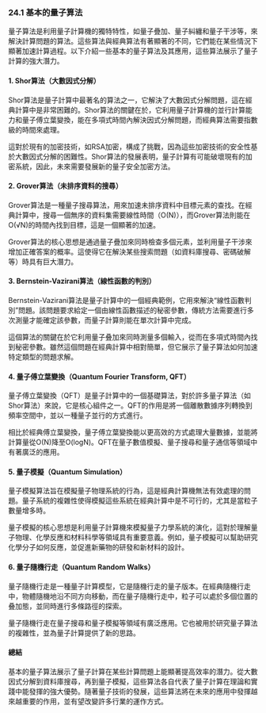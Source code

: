 ### **24.1 基本的量子算法**

量子算法是利用量子計算機的獨特特性，如量子疊加、量子糾纏和量子干涉等，來解決計算問題的算法。這些算法與經典算法有著顯著的不同，它們能在某些情況下顯著加速計算過程。以下介紹一些基本的量子算法及其應用，這些算法展示了量子計算的強大潛力。

#### **1. Shor算法（大數因式分解）**

Shor算法是量子計算中最著名的算法之一，它解決了大數因式分解問題，這在經典計算中是非常困難的。Shor算法的關鍵在於，它利用量子計算機的並行計算能力和量子傅立葉變換，能在多項式時間內解決因式分解問題，而經典算法需要指數級的時間來處理。

這對於現有的加密技術，如RSA加密，構成了挑戰，因為這些加密技術的安全性基於大數因式分解的困難性。Shor算法的發展表明，量子計算有可能破壞現有的加密系統，因此，未來需要發展新的量子安全加密方法。

#### **2. Grover算法（未排序資料的搜尋）**

Grover算法是一種量子搜尋算法，用來加速未排序資料中目標元素的查找。在經典計算中，搜尋一個無序的資料集需要線性時間（O(N)），而Grover算法則能在O(√N)的時間內找到目標，這是一個顯著的加速。

Grover算法的核心思想是通過量子疊加來同時檢查多個元素，並利用量子干涉來增加正確答案的概率。這使得它在解決某些搜索問題（如資料庫搜尋、密碼破解等）時具有巨大潛力。

#### **3. Bernstein-Vazirani算法（線性函數的判別）**

Bernstein-Vazirani算法是量子計算中的一個經典範例，它用來解決“線性函數判別”問題。該問題要求給定一個由線性函數描述的秘密參數，傳統方法需要進行多次測量才能確定該參數，而量子計算則能在單次計算中完成。

這個算法的關鍵在於它利用量子叠加來同時測量多個輸入，從而在多項式時間內找到秘密參數。雖然這個問題在經典計算中相對簡單，但它展示了量子算法如何加速特定類型的問題求解。

#### **4. 量子傅立葉變換（Quantum Fourier Transform, QFT）**

量子傅立葉變換（QFT）是量子計算中的一個基礎算法，對於許多量子算法（如Shor算法）來說，它是核心組件之一。QFT的作用是將一個離散數據序列轉換到頻率空間中，並以一種量子並行的方式進行。

相比於經典傅立葉變換，量子傅立葉變換能以更高效的方式處理大量數據，並能將計算量從O(N)降至O(logN)。QFT在量子數值模擬、量子搜尋和量子通信等領域中有著廣泛的應用。

#### **5. 量子模擬（Quantum Simulation）**

量子模擬算法旨在模擬量子物理系統的行為，這是經典計算機無法有效處理的問題。量子系統的複雜性使得模擬這些系統在經典計算中是不可行的，尤其是當粒子數量增多時。

量子模擬的核心思想是利用量子計算機來模擬量子力學系統的演化，這對於理解量子物理、化學反應和材料科學等領域具有重要意義。例如，量子模擬可以幫助研究化學分子如何反應，並促進新藥物的研發和新材料的設計。

#### **6. 量子隨機行走（Quantum Random Walks）**

量子隨機行走是一種量子計算模型，它是隨機行走的量子版本。在經典隨機行走中，物體隨機地沿不同方向移動，而在量子隨機行走中，粒子可以處於多個位置的叠加態，並同時進行多條路徑的探索。

量子隨機行走在量子搜尋和量子模擬等領域有廣泛應用。它也被用於研究量子算法的複雜性，並為量子計算提供了新的思路。

#### **總結**

基本的量子算法展示了量子計算在某些計算問題上能顯著提高效率的潛力。從大數因式分解到資料庫搜尋，再到量子模擬，這些算法各自代表了量子計算在理論和實踐中能發揮的強大優勢。隨著量子技術的發展，這些算法將在未來的應用中發揮越來越重要的作用，並有望改變許多行業的運作方式。